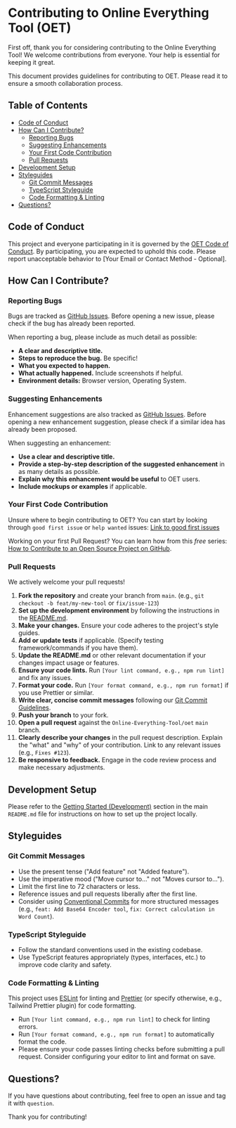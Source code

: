 # Contributing to Online Everything Tool (OET)

First off, thank you for considering contributing to the Online Everything Tool! We welcome contributions from everyone. Your help is essential for keeping it great.

This document provides guidelines for contributing to OET. Please read it to ensure a smooth collaboration process.

## Table of Contents

*   [Code of Conduct](#code-of-conduct)
*   [How Can I Contribute?](#how-can-i-contribute)
    *   [Reporting Bugs](#reporting-bugs)
    *   [Suggesting Enhancements](#suggesting-enhancements)
    *   [Your First Code Contribution](#your-first-code-contribution)
    *   [Pull Requests](#pull-requests)
*   [Development Setup](#development-setup)
*   [Styleguides](#styleguides)
    *   [Git Commit Messages](#git-commit-messages)
    *   [TypeScript Styleguide](#typescript-styleguide)
    *   [Code Formatting & Linting](#code-formatting--linting)
*   [Questions?](#questions)

## Code of Conduct

This project and everyone participating in it is governed by the [OET Code of Conduct](CODE_OF_CONDUCT.md). By participating, you are expected to uphold this code. Please report unacceptable behavior to [Your Email or Contact Method - Optional].

## How Can I Contribute?

### Reporting Bugs

Bugs are tracked as [GitHub Issues](https://github.com/Online-Everything-Tool/oet/issues). Before opening a new issue, please check if the bug has already been reported.

When reporting a bug, please include as much detail as possible:

*   **A clear and descriptive title.**
*   **Steps to reproduce the bug.** Be specific!
*   **What you expected to happen.**
*   **What actually happened.** Include screenshots if helpful.
*   **Environment details:** Browser version, Operating System.

### Suggesting Enhancements

Enhancement suggestions are also tracked as [GitHub Issues](https://github.com/Online-Everything-Tool/oet/issues). Before opening a new enhancement suggestion, please check if a similar idea has already been proposed.

When suggesting an enhancement:

*   **Use a clear and descriptive title.**
*   **Provide a step-by-step description of the suggested enhancement** in as many details as possible.
*   **Explain why this enhancement would be useful** to OET users.
*   **Include mockups or examples** if applicable.

### Your First Code Contribution

Unsure where to begin contributing to OET? You can start by looking through `good first issue` or `help wanted` issues: [Link to good first issues](https://github.com/Online-Everything-Tool/oet/labels/good%20first%20issue)

Working on your first Pull Request? You can learn how from this *free* series: [How to Contribute to an Open Source Project on GitHub](https://egghead.io/courses/how-to-contribute-to-an-open-source-project-on-github).

### Pull Requests

We actively welcome your pull requests!

1.  **Fork the repository** and create your branch from `main`. (e.g., `git checkout -b feat/my-new-tool` or `fix/issue-123`)
2.  **Set up the development environment** by following the instructions in the [README.md](README.md#getting-started-development).
3.  **Make your changes.** Ensure your code adheres to the project's style guides.
4.  **Add or update tests** if applicable. (Specify testing framework/commands if you have them).
5.  **Update the README.md** or other relevant documentation if your changes impact usage or features.
6.  **Ensure your code lints.** Run `[Your lint command, e.g., npm run lint]` and fix any issues.
7.  **Format your code.** Run `[Your format command, e.g., npm run format]` if you use Prettier or similar.
8.  **Write clear, concise commit messages** following our [Git Commit Guidelines](#git-commit-messages).
9.  **Push your branch** to your fork.
10. **Open a pull request** against the `Online-Everything-Tool/oet` `main` branch.
11. **Clearly describe your changes** in the pull request description. Explain the "what" and "why" of your contribution. Link to any relevant issues (e.g., `Fixes #123`).
12. **Be responsive to feedback.** Engage in the code review process and make necessary adjustments.

## Development Setup

Please refer to the [Getting Started (Development)](README.md#getting-started-development) section in the main `README.md` file for instructions on how to set up the project locally.

## Styleguides

### Git Commit Messages

*   Use the present tense ("Add feature" not "Added feature").
*   Use the imperative mood ("Move cursor to..." not "Moves cursor to...").
*   Limit the first line to 72 characters or less.
*   Reference issues and pull requests liberally after the first line.
*   Consider using [Conventional Commits](https://www.conventionalcommits.org/en/v1.0.0/) for more structured messages (e.g., `feat: Add Base64 Encoder tool`, `fix: Correct calculation in Word Count`).

### TypeScript Styleguide

*   Follow the standard conventions used in the existing codebase.
*   Use TypeScript features appropriately (types, interfaces, etc.) to improve code clarity and safety.

### Code Formatting & Linting

This project uses [ESLint](https://eslint.org/) for linting and [Prettier](https://prettier.io/) (or specify otherwise, e.g., Tailwind Prettier plugin) for code formatting.

*   Run `[Your lint command, e.g., npm run lint]` to check for linting errors.
*   Run `[Your format command, e.g., npm run format]` to automatically format the code.
*   Please ensure your code passes linting checks before submitting a pull request. Consider configuring your editor to lint and format on save.

## Questions?

If you have questions about contributing, feel free to open an issue and tag it with `question`.

Thank you for contributing!